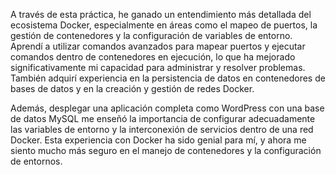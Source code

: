 A través de esta práctica, he ganado un entendimiento más detallada del ecosistema Docker, especialmente en áreas como el mapeo de puertos, la gestión de contenedores y la configuración de variables de entorno. Aprendí a utilizar comandos avanzados para mapear puertos y ejecutar comandos dentro de contenedores en ejecución, lo que ha mejorado significativamente mi capacidad para administrar y resolver problemas. También adquirí experiencia en la persistencia de datos en contenedores de bases de datos y en la creación y gestión de redes Docker.

Además, desplegar una aplicación completa como WordPress con una base de datos MySQL me enseñó la importancia de configurar adecuadamente las variables de entorno y la interconexión de servicios dentro de una red Docker. Esta experiencia con Docker ha sido genial para mí, y ahora me siento mucho más seguro en el manejo de contenedores y la configuración de entornos. 

